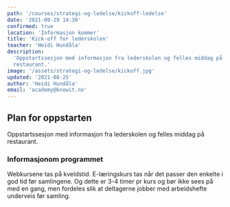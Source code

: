 ```yaml
---
path: '/courses/strategi-og-ledelse/kickoff-ledelse'
date: '2021-09-29 14:30'
confirmed: true
location: 'Informasjon kommer'
title: 'Kick-off for lederskolen'
teacher: 'Heidi Hundåla'
description:
  'Oppstartssesjon med informasjon fra lederskolen og felles middag på
  restaurant.'
image: '/assets/strategi-og-ledelse/kickoff.jpg'
updated: '2021-08-25'
author: 'Heidi Hundåla'
email: 'academy@knowit.no'
---
```


## Plan for oppstarten

Oppstartssesjon med informasjon fra lederskolen og felles middag på
restaurant.

### Informasjonom programmet

Webkursene tas på kveldstid. E-læringskurs tas når det passer den enkelte i
god tid før samlingene. Og dette er 3-4 timer pr kurs og bør ikke sees på med
en gang, men fordeles slik at deltagerne jobber med arbeidshefte underveis før
samling.​
